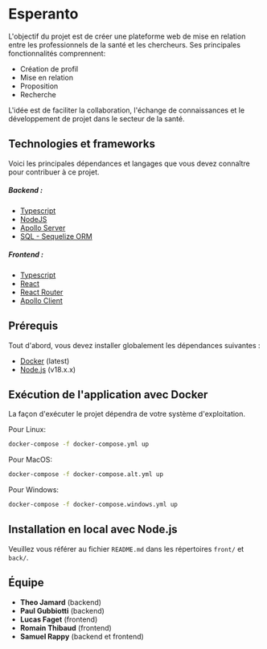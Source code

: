 # Esperanto

L'objectif du projet est de créer une plateforme web de mise en relation entre les professionnels de la santé et les chercheurs. Ses principales fonctionnalités comprennent:

- Création de profil
- Mise en relation
- Proposition
- Recherche

L'idée est de faciliter la collaboration, l'échange de connaissances et le développement de projet dans le secteur de la santé.

## Technologies et frameworks
Voici les principales dépendances et langages que vous devez connaître pour contribuer à ce projet.

##### Backend :
- [Typescript](https://www.typescriptlang.org/docs/)
- [NodeJS](https://nodejs.org/en/docs)
- [Apollo Server](https://www.apollographql.com/docs/apollo-server)
- [SQL - Sequelize ORM](https://sequelize.org/docs/v6/getting-started/)

##### Frontend :
- [Typescript](https://www.typescriptlang.org/docs/)
- [React](https://legacy.reactjs.org/docs/getting-started.html)
- [React Router](https://reactrouter.com/en/main)
- [Apollo Client](https://www.apollographql.com/docs/react/)

## Prérequis
Tout d'abord, vous devez installer globalement les dépendances suivantes :

- [Docker](https://www.docker.com/products/docker-desktop/) (latest)
- [Node.js](https://nodejs.org/en/) (v18.x.x)

## Exécution de l'application avec Docker
La façon d'exécuter le projet dépendra de votre système d'exploitation.

Pour Linux:
```bash
docker-compose -f docker-compose.yml up
```

Pour MacOS:
```bash
docker-compose -f docker-compose.alt.yml up
```

Pour Windows:
```bash
docker-compose -f docker-compose.windows.yml up
```


## Installation en local avec Node.js

Veuillez vous référer au fichier `README.md` dans les répertoires `front/` et `back/`.

## Équipe
- **Theo Jamard** (backend)
- **Paul Gubbiotti** (backend)
- **Lucas Faget** (frontend)
- **Romain Thibaud** (frontend)
- **Samuel Rappy** (backend et frontend)